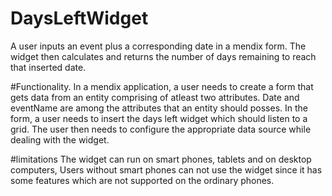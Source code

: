 # DaysLeftWidget
A user inputs  an event plus a corresponding date in a mendix form.
The widget then calculates and returns the number of days remaining to reach that inserted date.

#Functionality.
In a mendix application, a user needs to create a form that gets data from an entity comprising of atleast two attributes. Date and eventName are among the attributes that an entity should posses. In the form, a user needs to insert the days left widget which should listen to a grid.
The user then needs to configure the appropriate data source while dealing with the widget.

#limitations
The widget can  run on smart phones, tablets and on desktop computers, Users without smart phones can not use the widget since it has some features which are not supported on the ordinary phones.